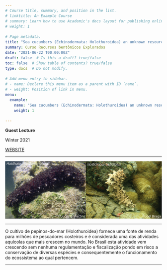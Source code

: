```yaml
---
# Course title, summary, and position in the list.
# linktitle: An Example Course
# summary: Learn how to use Academic's docs layout for publishing online courses, software documentation, and tutorials.
# weight: 1

# Page metadata.
title: "Sea cucumbers (Echinodermata: Holothuroidea) an unknown resource in Brazil: Illegal fisheries, and farming"
summary: Curso Recursos bentônicos Explorados
date: "2021-06-22 T00:00:00Z"
draft: false  # Is this a draft? true/false
toc: false  # Show table of contents? true/false
type: docs  # Do not modify.

# Add menu entry to sidebar.
# - name: Declare this menu item as a parent with ID `name`.
# - weight: Position of link in menu.
menu:
  example:
    name: "Sea cucumbers (Echinodermata: Holothuroidea) an unknown resource in Brazil: Illegal fisheries, and farming"
    weight: 1
    
---
```


**Guest Lecture**

Winter 2021

[WEBSITE](https://www.unespar.edu.br/)


---

![featured](https://github.com/lrmartins/lrmartins/blob/master/content/courses/Fisheries/featured.png)

---
O cultivo de pepinos-do-mar (Holothuroidea) fornece uma fonte de renda para milhões de pescadores costeiros e é considerada uma das atividades aquícolas que mais crescem no mundo.
No Brasil esta atividade vem crescendo sem nenhuma regulamentação e fiscalização pondo em risco a conservação de diversas espécies e consequentemente o funcionamento do ecossistema ao qual pertencem.

 
---
